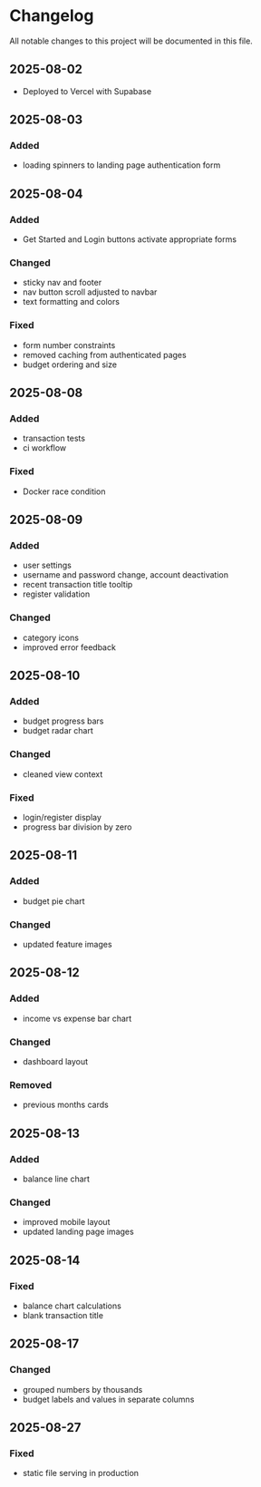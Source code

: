 # Changelog

All notable changes to this project will be documented in this file.


## 2025-08-02

- Deployed to Vercel with Supabase


## 2025-08-03

### Added

- loading spinners to landing page authentication form


## 2025-08-04

### Added

- Get Started and Login buttons activate appropriate forms

### Changed

- sticky nav and footer
- nav button scroll adjusted to navbar
- text formatting and colors

### Fixed

- form number constraints
- removed caching from authenticated pages
- budget ordering and size


## 2025-08-08

### Added

- transaction tests
- ci workflow

### Fixed

- Docker race condition


## 2025-08-09

### Added

- user settings
- username and password change, account deactivation
- recent transaction title tooltip
- register validation

### Changed

- category icons
- improved error feedback


## 2025-08-10

### Added

- budget progress bars
- budget radar chart

### Changed

- cleaned view context

### Fixed

- login/register display
- progress bar division by zero


## 2025-08-11

### Added

- budget pie chart

### Changed

- updated feature images


## 2025-08-12

### Added

- income vs expense bar chart

### Changed

- dashboard layout

### Removed

- previous months cards


## 2025-08-13

### Added

- balance line chart

### Changed

- improved mobile layout
- updated landing page images


## 2025-08-14

### Fixed

- balance chart calculations
- blank transaction title


## 2025-08-17

### Changed

- grouped numbers by thousands
- budget labels and values in separate columns


## 2025-08-27

### Fixed

- static file serving in production
